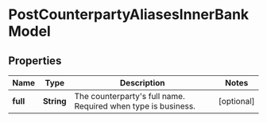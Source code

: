 

# PostCounterpartyAliasesInnerBankModel


## Properties

| Name | Type | Description | Notes |
|------------ | ------------- | ------------- | -------------|
|**full** | **String** | The counterparty&#39;s full name. Required when type is business. |  [optional] |



